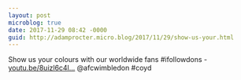 ```yaml
---
layout: post
microblog: true
date: 2017-11-29 08:42 -0000
guid: http://adamprocter.micro.blog/2017/11/29/show-us-your.html
---
```

Show us your colours with our worldwide fans #ifollowdons - [youtu.be/8uizl6c4l...](https://youtu.be/8uizl6c4lHs) @afcwimbledon #coyd
